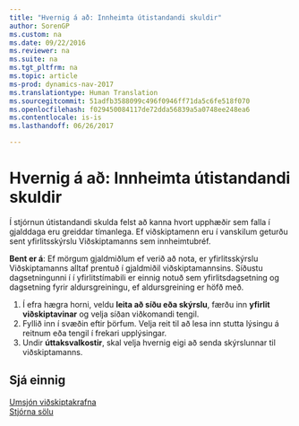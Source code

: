 ```yaml
---
title: "Hvernig á að: Innheimta útistandandi skuldir"
author: SorenGP
ms.custom: na
ms.date: 09/22/2016
ms.reviewer: na
ms.suite: na
ms.tgt_pltfrm: na
ms.topic: article
ms-prod: dynamics-nav-2017
ms.translationtype: Human Translation
ms.sourcegitcommit: 51adfb3588099c496f0946ff71da5c6fe518f070
ms.openlocfilehash: f029450084117de72dda56839a5a0748ee248ea6
ms.contentlocale: is-is
ms.lasthandoff: 06/26/2017

---
```


# <a name="how-to-collect-outstanding-balances"></a>Hvernig á að: Innheimta útistandandi skuldir
Í stjórnun útistandandi skulda felst að kanna hvort upphæðir sem falla í gjalddaga eru greiddar tímanlega. Ef viðskiptamenn eru í vanskilum geturðu sent yfirlitsskýrslu Viðskiptamanns sem innheimtubréf.

**Bent er á**: Ef mörgum gjaldmiðlum ef verið að nota, er yfirlitsskýrslu Viðskiptamanns alltaf prentuð í gjaldmiðil viðskiptamannsins. Síðustu dagsetningunni í í yfirlitstímabili er einnig notuð sem yfirlitsdagsetning og dagsetning fyrir aldursgreiningu, ef aldursgreining er höfð með.

1. Í efra hægra horni, veldu **leita að síðu eða skýrslu**, færðu inn **yfirlit viðskiptavinar** og velja síðan viðkomandi tengil.
2. Fyllið inn í svæðin eftir þörfum. Velja reit til að lesa inn stutta lýsingu á reitnum eða tengil í frekari upplýsingar.
3. Undir **úttaksvalkostir**, skal velja hvernig eigi að senda skýrslunnar til viðskiptamanns.

## <a name="see-also"></a>Sjá einnig
[Umsjón viðskiptakrafna](receivables-manage-receivables.md)  
[Stjórna sölu](sales-manage-sales.md)

